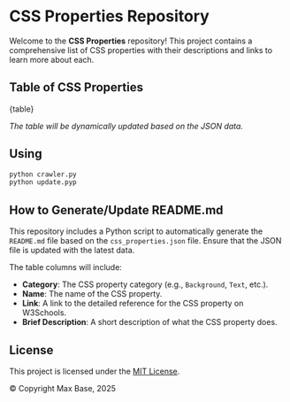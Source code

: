 # CSS Properties Repository

Welcome to the **CSS Properties** repository! This project contains a comprehensive list of CSS properties with their descriptions and links to learn more about each.

## Table of CSS Properties

{table}

*The table will be dynamically updated based on the JSON data.*

## Using

```bash
python crawler.py
python update.pyp
```

## How to Generate/Update README.md

This repository includes a Python script to automatically generate the `README.md` file based on the `css_properties.json` file. Ensure that the JSON file is updated with the latest data.

The table columns will include:
- **Category**: The CSS property category (e.g., `Background`, `Text`, etc.).
- **Name**: The name of the CSS property.
- **Link**: A link to the detailed reference for the CSS property on W3Schools.
- **Brief Description**: A short description of what the CSS property does.


## License

This project is licensed under the [MIT License](LICENSE).

&copy; Copyright Max Base, 2025
